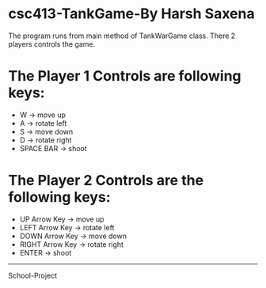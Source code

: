 # csc413-TankGame-By Harsh Saxena

The program runs from main method of TankWarGame class. There 2 players controls the game.

# The Player 1 Controls are following keys:

* W -> move up
* A -> rotate left
* S -> move down
* D -> rotate right
* SPACE BAR -> shoot

# The Player 2 Controls are the following keys:

* UP Arrow Key -> move up
* LEFT Arrow Key -> rotate left
* DOWN Arrow Key -> move down
* RIGHT Arrow Key -> rotate right
* ENTER -> shoot

------------------------------------------------------------------------------------------
School-Project
